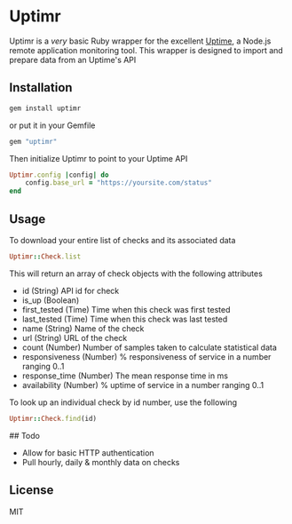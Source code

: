# Uptimr

Uptimr is a *very* basic Ruby wrapper for the excellent [Uptime](https://github.com/fzaninotto/uptime), a Node.js remote application monitoring tool. This wrapper is designed to import and prepare data from an Uptime's API

## Installation

```ruby
gem install uptimr
```

or put it in your Gemfile

```ruby
gem "uptimr"
```

Then initialize Uptimr to point to your Uptime API

```ruby
Uptimr.config |config| do
	config.base_url = "https://yoursite.com/status"
end
```

## Usage

To download your entire list of checks and its associated data

```ruby
Uptimr::Check.list
```

This will return an array of check objects with the following attributes

* id (String) API id for check
* is_up (Boolean) 
* first_tested (Time) Time when this check was first tested
* last_tested (Time) Time when this check was last tested
* name (String) Name of the check
* url (String) URL of the check
* count (Number) Number of samples taken to calculate statistical data
* responsiveness (Number) % responsiveness of service in a number ranging 0..1
* response_time (Number) The mean response time in ms
* availability (Number) % uptime of service in a number ranging 0..1

To look up an individual check by id number, use the following

```ruby
Uptimr::Check.find(id)
```


## Todo

* Allow for basic HTTP authentication
* Pull hourly, daily & monthly data on checks

## License

MIT